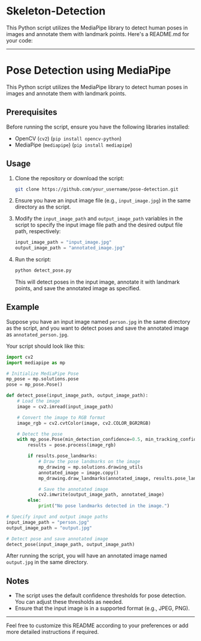 # Skeleton-Detection
This Python script utilizes the MediaPipe library to detect human poses in images and annotate them with landmark points.
Here's a README.md for your code:

---

# Pose Detection using MediaPipe

This Python script utilizes the MediaPipe library to detect human poses in images and annotate them with landmark points.

## Prerequisites

Before running the script, ensure you have the following libraries installed:

- OpenCV (`cv2`) (`pip install opencv-python`)
- MediaPipe (`mediapipe`) (`pip install mediapipe`)

## Usage

1. Clone the repository or download the script:

   ```bash
   git clone https://github.com/your_username/pose-detection.git
   ```

2. Ensure you have an input image file (e.g., `input_image.jpg`) in the same directory as the script.

3. Modify the `input_image_path` and `output_image_path` variables in the script to specify the input image file path and the desired output file path, respectively:

   ```python
   input_image_path = "input_image.jpg"
   output_image_path = "annotated_image.jpg"
   ```

4. Run the script:

   ```bash
   python detect_pose.py
   ```

   This will detect poses in the input image, annotate it with landmark points, and save the annotated image as specified.

## Example

Suppose you have an input image named `person.jpg` in the same directory as the script, and you want to detect poses and save the annotated image as `annotated_person.jpg`.

Your script should look like this:

```python
import cv2
import mediapipe as mp

# Initialize MediaPipe Pose
mp_pose = mp.solutions.pose
pose = mp_pose.Pose()

def detect_pose(input_image_path, output_image_path):
    # Load the image
    image = cv2.imread(input_image_path)

    # Convert the image to RGB format
    image_rgb = cv2.cvtColor(image, cv2.COLOR_BGR2RGB)

    # Detect the pose
    with mp_pose.Pose(min_detection_confidence=0.5, min_tracking_confidence=0.5) as pose:
        results = pose.process(image_rgb)

        if results.pose_landmarks:
            # Draw the pose landmarks on the image
            mp_drawing = mp.solutions.drawing_utils
            annotated_image = image.copy()
            mp_drawing.draw_landmarks(annotated_image, results.pose_landmarks, mp_pose.POSE_CONNECTIONS)

            # Save the annotated image
            cv2.imwrite(output_image_path, annotated_image)
        else:
            print("No pose landmarks detected in the image.")

# Specify input and output image paths
input_image_path = "person.jpg"
output_image_path = "output.jpg"

# Detect pose and save annotated image
detect_pose(input_image_path, output_image_path)
```

After running the script, you will have an annotated image named `output.jpg` in the same directory.

## Notes

- The script uses the default confidence thresholds for pose detection. You can adjust these thresholds as needed.
- Ensure that the input image is in a supported format (e.g., JPEG, PNG).

---

Feel free to customize this README according to your preferences or add more detailed instructions if required.
